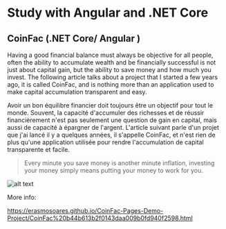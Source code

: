 # Study with Angular and .NET Core

## CoinFac (.NET Core/ Angular )


Having a good financial balance must always be objective for all people, often the ability to accumulate wealth and be financially successful is not just about capital gain, but the ability to save money and how much you invest. The following article talks about a project that I started a few years ago, it is called CoinFac, and is nothing more than an application used to make capital accumulation transparent and easy.

Avoir un bon équilibre financier doit toujours être un objectif pour tout le monde. Souvent, la capacité d'accumuler des richesses et de réussir financièrement n'est pas seulement une question de gain en capital, mais aussi de capacité à épargner de l'argent. L'article suivant parle d'un projet que j'ai lancé il y a quelques années, il s'appelle CoinFac, et n'est rien de plus qu'une application utilisée pour rendre l'accumulation de capital transparente et facile.

> Every minute you save money is another minute inflation, investing your money simply means putting your money to work for you.

![alt text](https://erasmosoares.github.io/CoinFac-Pages-Demo-Project/CoinFac%20b44b613b2f0143daa009b0fd940f2598/login.gif)


More info:

https://erasmosoares.github.io/CoinFac-Pages-Demo-Project/CoinFac%20b44b613b2f0143daa009b0fd940f2598.html




